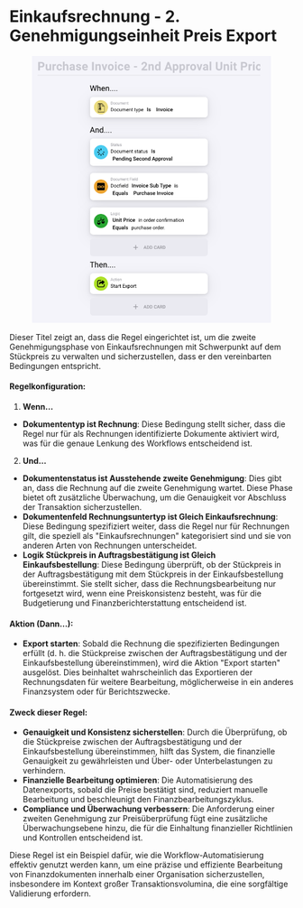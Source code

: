 # Einkaufsrechnung - 2. Genehmigungseinheit Preis Export

<figure><img src="../../../.gitbook/assets/Bildschirmfoto 2024-05-03 um 14.59.02.png" alt=""><figcaption></figcaption></figure>

Dieser Titel zeigt an, dass die Regel eingerichtet ist, um die zweite Genehmigungsphase von Einkaufsrechnungen mit Schwerpunkt auf dem Stückpreis zu verwalten und sicherzustellen, dass er den vereinbarten Bedingungen entspricht.

#### Regelkonfiguration:

1. **Wenn…**
* **Dokumententyp ist Rechnung**: Diese Bedingung stellt sicher, dass die Regel nur für als Rechnungen identifizierte Dokumente aktiviert wird, was für die genaue Lenkung des Workflows entscheidend ist.
2. **Und…**
* **Dokumentenstatus ist Ausstehende zweite Genehmigung**: Dies gibt an, dass die Rechnung auf die zweite Genehmigung wartet. Diese Phase bietet oft zusätzliche Überwachung, um die Genauigkeit vor Abschluss der Transaktion sicherzustellen.
* **Dokumentenfeld Rechnungsuntertyp ist Gleich Einkaufsrechnung**: Diese Bedingung spezifiziert weiter, dass die Regel nur für Rechnungen gilt, die speziell als "Einkaufsrechnungen" kategorisiert sind und sie von anderen Arten von Rechnungen unterscheidet.
* **Logik Stückpreis in Auftragsbestätigung ist Gleich Einkaufsbestellung**: Diese Bedingung überprüft, ob der Stückpreis in der Auftragsbestätigung mit dem Stückpreis in der Einkaufsbestellung übereinstimmt. Sie stellt sicher, dass die Rechnungsbearbeitung nur fortgesetzt wird, wenn eine Preiskonsistenz besteht, was für die Budgetierung und Finanzberichterstattung entscheidend ist.

#### Aktion (Dann…):

* **Export starten**: Sobald die Rechnung die spezifizierten Bedingungen erfüllt (d. h. die Stückpreise zwischen der Auftragsbestätigung und der Einkaufsbestellung übereinstimmen), wird die Aktion "Export starten" ausgelöst. Dies beinhaltet wahrscheinlich das Exportieren der Rechnungsdaten für weitere Bearbeitung, möglicherweise in ein anderes Finanzsystem oder für Berichtszwecke.

#### Zweck dieser Regel:

* **Genauigkeit und Konsistenz sicherstellen**: Durch die Überprüfung, ob die Stückpreise zwischen der Auftragsbestätigung und der Einkaufsbestellung übereinstimmen, hilft das System, die finanzielle Genauigkeit zu gewährleisten und Über- oder Unterbelastungen zu verhindern.
* **Finanzielle Bearbeitung optimieren**: Die Automatisierung des Datenexports, sobald die Preise bestätigt sind, reduziert manuelle Bearbeitung und beschleunigt den Finanzbearbeitungszyklus.
* **Compliance und Überwachung verbessern**: Die Anforderung einer zweiten Genehmigung zur Preisüberprüfung fügt eine zusätzliche Überwachungsebene hinzu, die für die Einhaltung finanzieller Richtlinien und Kontrollen entscheidend ist.

Diese Regel ist ein Beispiel dafür, wie die Workflow-Automatisierung effektiv genutzt werden kann, um eine präzise und effiziente Bearbeitung von Finanzdokumenten innerhalb einer Organisation sicherzustellen, insbesondere im Kontext großer Transaktionsvolumina, die eine sorgfältige Validierung erfordern.
